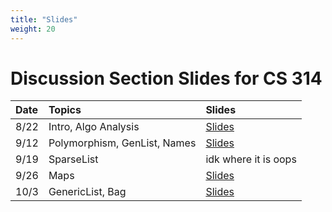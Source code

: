 ```yaml
---
title: "Slides"
weight: 20
---
```


# Discussion Section Slides for CS 314

| Date | Topics | Slides |
| :--- | :--- | :--- |
| 8/22 | Intro, Algo Analysis | [Slides](/~ves314/pdfs/slides_1.pdf) |
| 9/12 | Polymorphism, GenList, Names | [Slides](/~ves314/pdfs/slides_2.pdf) |
| 9/19 | SparseList | idk where it is oops |
| 9/26 | Maps | [Slides](/~ves314/pdfs/slides_4.pdf) |
| 10/3 | GenericList, Bag | [Slides](/~ves314/pdfs/slides_5.pdf) |